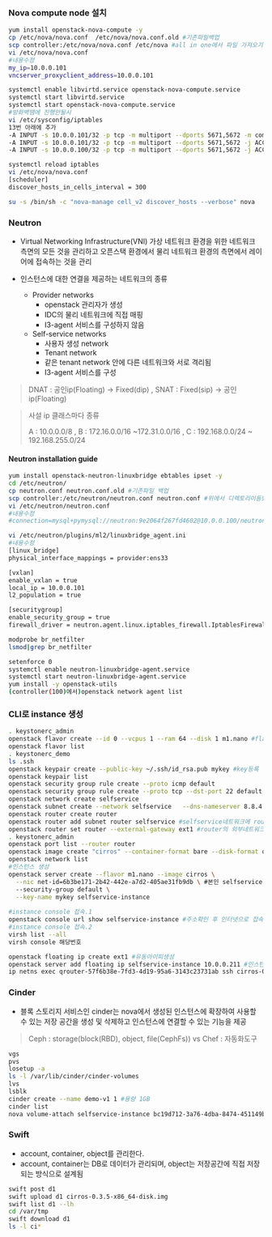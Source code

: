 ### Nova compute node 설치

```bash
yum install openstack-nova-compute -y
cp /etc/nova/nova.conf  /etc/nova/nova.conf.old #기존파일백업
scp controller:/etc/nova/nova.conf /etc/nova #all in one에서 파일 가져오기
vi /etc/nova/nova.conf 
#내용수정
my_ip=10.0.0.101
vncserver_proxyclient_address=10.0.0.101

systemctl enable libvirtd.service openstack-nova-compute.service
systemctl start libvirtd.service
systemctl start openstack-nova-compute.service
#방화벽땜에 진행안될시
vi /etc/sysconfig/iptables
13번 아래에 추가
-A INPUT -s 10.0.0.101/32 -p tcp -m multiport --dports 5671,5672 -m comment --comment "001 amqp incoming amqp_10.0.0.101" -j ACCEPT
-A INPUT -s 10.0.0.101/32 -p tcp -m multiport --dports 5671,5672 -j ACCEPT
-A INPUT -s 10.0.0.100/32 -p tcp -m multiport --dports 5671,5672 -j ACCEPT

systemctl reload iptables
vi /etc/nova/nova.conf
[scheduler]
discover_hosts_in_cells_interval = 300

su -s /bin/sh -c "nova-manage cell_v2 discover_hosts --verbose" nova
```

### Neutron

* Virtual Networking Infrastructure(VNI) 가상 네트워크 환경을 위한 네트워크 측면의 모든 것을 관리하고 오픈스택 환경에서 물리 네트워크 환경의 측면에서 레이어에 접속하는 것을 관리

* 인스턴스에 대한 연결을 제공하는 네트워크의 종류
  * Provider networks
    * openstack 관리자가 생성
    * IDC의 물리 네트워크에 직접 매핑
    * I3-agent 서비스를 구성하지 않음
  * Self-service networks
    * 사용자 생성 network
    * Tenant network
    * 같은 tenant network 안에 다른 네트워크와 서로 격리됨
    * I3-agent 서비스를 구성

> DNAT : 공인ip(Floating) -> Fixed(dip) , SNAT : Fixed(sip) -> 공인ip(Floating)

> 사설 ip 클래스마다 종류
>
> A : 10.0.0.0/8 , B : 172.16.0.0/16 ~172.31.0.0/16 , C : 192.168.0.0/24 ~ 192.168.255.0/24

#### Neutron installation guide

```bash
yum install openstack-neutron-linuxbridge ebtables ipset -y
cd /etc/neutron/ 
cp neutron.conf neutron.conf.old #기존파일 백업
scp controller:/etc/neutron/neutron.conf neutron.conf #위에서 디렉토리이동했기때문에 뒤에위치감안
vi /etc/neutron/neutron.conf
#내용수정
#connection=mysql+pymysql://neutron:9e2064f267fd4602@10.0.0.100/neutron

vi /etc/neutron/plugins/ml2/linuxbridge_agent.ini
#내용수정
[linux_bridge]
physical_interface_mappings = provider:ens33

[vxlan]
enable_vxlan = true
local_ip = 10.0.0.101
l2_population = true

[securitygroup]
enable_security_group = true
firewall_driver = neutron.agent.linux.iptables_firewall.IptablesFirewallDriver

modprobe br_netfilter
lsmod|grep br_netfilter

setenforce 0
systemctl enable neutron-linuxbridge-agent.service
systemctl start neutron-linuxbridge-agent.service
yum install -y openstack-utils
(controller(100)에서)openstack network agent list
```

### CLI로 instance 생성

```bash
. keystonerc_admin 
openstack flavor create --id 0 --vcpus 1 --ram 64 --disk 1 m1.nano #flavor 생성
openstack flavor list
. keystonerc_demo 
ls .ssh
openstack keypair create --public-key ~/.ssh/id_rsa.pub mykey #key등록
openstack keypair list
openstack security group rule create --proto icmp default
openstack security group rule create --proto tcp --dst-port 22 default
openstack network create selfservice
openstack subnet create --network selfservice   --dns-nameserver 8.8.4.4 --gateway 172.16.1.1   --subnet-range 172.16.1.0/24 selfservice
openstack router create router
openstack router add subnet router selfservice #selfservice네트워크에 router연결
openstack router set router --external-gateway ext1 #router의 외부네트워크 ext1로 지정
. keystonerc_admin
openstack port list --router router
openstack image create "cirros" --container-format bare --disk-format qcow2 --file ./cirros-0.3.5-x86_64-disk.img
openstack network list
#인스턴스 생성
openstack server create --flavor m1.nano --image cirros \
  --nic net-id=6b3be171-2b42-442e-a7d2-405ae31fb9db \ #본인 selfservice id 
  --security-group default \
  --key-name mykey selfservice-instance 
  
#instance console 접속.1
openstack console url show selfservice-instance #주소확인 후 인터넷으로 접속
#instance console 접속.2
virsh list --all
virsh console 해당번호

openstack floating ip create ext1 #유동아이피생성
openstack server add floating ip selfservice-instance 10.0.0.211 #인스턴스에 유동아이피부여
ip netns exec qrouter-57f6b38e-7fd3-4d19-95a6-3143c23731ab ssh cirros-0.3.5@10.0.0.211
```

### Cinder

* 블록 스토리지 서비스인 cinder는 nova에서 생성된 인스턴스에 확장하여 사용할 수 있는 저장 공간을 생성 및 삭제하고 인스턴스에 연결할 수 있는 기능을 제공

> Ceph : storage(block(RBD), object, file(CephFs))  vs Chef : 자동화도구

```bash
vgs
pvs
losetup -a
ls -l /var/lib/cinder/cinder-volumes
lvs
lsblk
cinder create --name demo-v1 1 #용량 1GB
cinder list
nova volume-attach selfservice-instance bc19d712-3a76-4dba-8474-451149b34558 auto
```

### Swift

* account, container, object를 관리한다. 
* account, container는 DB로 데이터가 관리되며, object는 저장공간에 직접 저장되는 방식으로 설계됨

```bash
swift post d1
swift upload d1 cirros-0.3.5-x86_64-disk.img
swift list d1 --lh
cd /var/tmp
swift download d1
ls -l ci*
```

